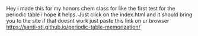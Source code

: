 Hey i made this for my honors chem class for like the first test for the periodic table i hope it helps.
Just click on the index.html and it should bring you to the site
if that doesnt work just paste this link on ur browser https://santi-stl.github.io/periodic-table-memorization/
